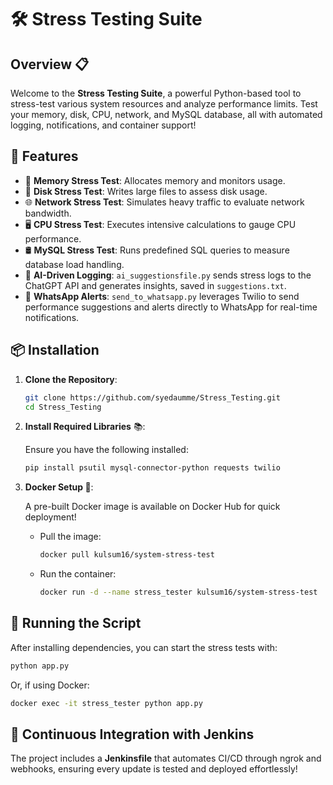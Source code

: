 
# 🛠️ Stress Testing Suite 

## Overview 📋

Welcome to the **Stress Testing Suite**, a powerful Python-based tool to stress-test various system resources and analyze performance limits. Test your memory, disk, CPU, network, and MySQL database, all with automated logging, notifications, and container support! 

## 🌟 Features

- 🧠 **Memory Stress Test**: Allocates memory and monitors usage.
- 💾 **Disk Stress Test**: Writes large files to assess disk usage.
- 🌐 **Network Stress Test**: Simulates heavy traffic to evaluate network bandwidth.
- 🖥️ **CPU Stress Test**: Executes intensive calculations to gauge CPU performance.
- 🛢️ **MySQL Stress Test**: Runs predefined SQL queries to measure database load handling.
- 🤖 **AI-Driven Logging**: `ai_suggestionsfile.py` sends stress logs to the ChatGPT API and generates insights, saved in `suggestions.txt`.
- 📲 **WhatsApp Alerts**: `send_to_whatsapp.py` leverages Twilio to send performance suggestions and alerts directly to WhatsApp for real-time notifications.

## 📦 Installation

1. **Clone the Repository**:

   ```bash
   git clone https://github.com/syedaumme/Stress_Testing.git
   cd Stress_Testing
   ```

2. **Install Required Libraries** 📚:

   Ensure you have the following installed:

   ```bash
   pip install psutil mysql-connector-python requests twilio
   ```

3. **Docker Setup 🐳**:

   A pre-built Docker image is available on Docker Hub for quick deployment!

   - Pull the image:

     ```bash
     docker pull kulsum16/system-stress-test
     ```

   - Run the container:

     ```bash
     docker run -d --name stress_tester kulsum16/system-stress-test
     ```

## 🚀 Running the Script

After installing dependencies, you can start the stress tests with:

```bash
python app.py
```

Or, if using Docker:

```bash
docker exec -it stress_tester python app.py
```

## 🔄 Continuous Integration with Jenkins

The project includes a **Jenkinsfile** that automates CI/CD through ngrok and webhooks, ensuring every update is tested and deployed effortlessly!

